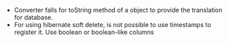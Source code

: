 
* Converter falls for toString method of a object to provide the translation for database.
* For using hibernate soft delete, is not possible to use timestamps to register it. Use boolean or boolean-like columns